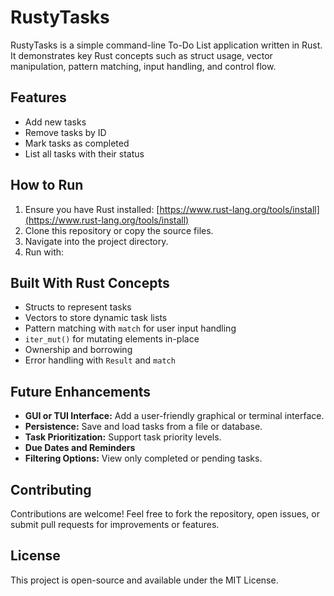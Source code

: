 # RustyTasks

RustyTasks is a simple command-line To-Do List application written in Rust. It demonstrates key Rust concepts such as struct usage, vector manipulation, pattern matching, input handling, and control flow.

## Features

- Add new tasks
- Remove tasks by ID
- Mark tasks as completed
- List all tasks with their status

## How to Run

1. Ensure you have Rust installed: [https://www.rust-lang.org/tools/install](https://www.rust-lang.org/tools/install)
2. Clone this repository or copy the source files.
3. Navigate into the project directory.
4. Run with:

## Built With Rust Concepts

- Structs to represent tasks
- Vectors to store dynamic task lists
- Pattern matching with `match` for user input handling
- `iter_mut()` for mutating elements in-place
- Ownership and borrowing
- Error handling with `Result` and `match`

## Future Enhancements

- **GUI or TUI Interface:** Add a user-friendly graphical or terminal interface.
- **Persistence:** Save and load tasks from a file or database.
- **Task Prioritization:** Support task priority levels.
- **Due Dates and Reminders**
- **Filtering Options:** View only completed or pending tasks.

## Contributing

Contributions are welcome! Feel free to fork the repository, open issues, or submit pull requests for improvements or features.

## License

This project is open-source and available under the MIT License.


